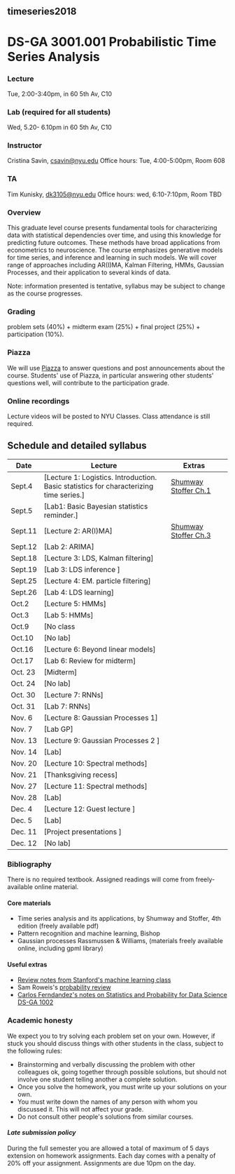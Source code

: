 ##  timeseries2018
#  DS-GA 3001.001  Probabilistic Time Series Analysis

### Lecture 
Tue, 2:00-3:40pm, in 60 5th Av, C10

### Lab (required for all students)
Wed, 5.20- 6.10pm in  60 5th Av, C10

###  Instructor 
Cristina Savin, csavin@nyu.edu
Office hours: Tue, 4:00-5:00pm, Room 608

### TA 
Tim Kunisky, dk3105@nyu.edu
Office hours: wed, 6:10-7:10pm, Room TBD

### Overview
This graduate level course presents fundamental tools for characterizing data with statistical dependencies over time, and using this knowledge for predicting future outcomes. These methods have broad applications from econometrics to neuroscience. The course emphasizes generative models for time series, and inference and learning in such models. We will cover range of approaches including AR(I)MA, Kalman Filtering, HMMs, Gaussian Processes,  and their application to several kinds of data.

Note: information presented is tentative, syllabus may be subject to change as the course progresses.

### Grading
problem sets (40%) + midterm exam (25%) + final project (25%) + participation (10%). 

### Piazza 
We will use [Piazza](https://piazza.com/nyu/fall2018/dsga3001001/home) to answer questions and post announcements about the course.  Students' use of Piazza, in particular answering other students' questions well, will contribute to the participation grade.

### Online recordings 
Lecture videos will be posted to NYU Classes. Class attendance is still required.

## Schedule and detailed syllabus

| Date | Lecture  | Extras | |
|----------|---------------|----------------|----------------|
|Sept.4| [Lecture 1: Logistics. Introduction.  Basic statistics for characterizing time series.] | [Shumway Stoffer Ch.1](http://www.stat.pitt.edu/stoffer/tsa4/) | |
|Sept.5| [Lab1: Basic Bayesian statistics reminder.] | | |
|Sept.11| [Lecture 2: AR(I)MA] | [Shumway Stoffer Ch.3](http://www.stat.pitt.edu/stoffer/tsa4/) | |
|Sept.12| [Lab 2: ARIMA] | | |
|Sept.18| [Lecture 3: LDS, Kalman filtering] |  | |
|Sept.19| [Lab 3:  LDS inference ] | | |
|Sept.25| [Lecture 4: EM. particle filtering] |  | |
|Sept.26| [Lab 4: LDS learning] | | |
|Oct.2| [Lecture 5: HMMs] |  | |
|Oct.3| [Lab 5: HMMs] | | |
|Oct.9| [No class|  | |
|Oct.10| [No lab] | | |
|Oct.16| [Lecture 6:  Beyond linear models] |  | |
|Oct.17| [Lab 6: Review for midterm] | | |
|Oct. 23| [Midterm] |  | |
|Oct. 24| [No lab] | | |
|Oct. 30| [Lecture 7:  RNNs] |  | |
|Oct. 31| [Lab 7: RNNs] | | |
|Nov. 6| [Lecture 8: Gaussian Processes 1] |  | |
|Nov. 7| [Lab GP] | | |
|Nov. 13| [Lecture 9: Gaussian Processes 2 ] |  | |
|Nov. 14| [Lab] | | |
|Nov. 20| [Lecture 10: Spectral methods] |  | |
|Nov. 21| [Thanksgiving recess] | | |
|Nov. 27| [Lecture 11:  Spectral methods] |  | |
|Nov. 28| [Lab] | | |
|Dec. 4| [Lecture 12:  Guest lecture ] |  | |
|Dec. 5| [Lab] | | |
|Dec. 11| [Project presentations ] |  | |
|Dec. 12| [No lab] | | |

### Bibliography
There is no required textbook. Assigned readings will come from freely-available online material.

#### Core materials
 - Time series analysis and its applications, by Shumway and Stoffer, 4th edition (freely available pdf)
 - Pattern recognition and machine learning, Bishop
 - Gaussian processes Rassmussen & Williams, (materials freely available online, including gpml library)

#### Useful extras
 - [Review notes from Stanford's machine learning class](http://cs229.stanford.edu/section/cs229-prob.pdf)
 - Sam Roweis's [probability review](http://cs.nyu.edu/%7Edsontag/courses/ml12/notes/probx.pdf)
 - [Carlos Ferndandez's notes on Statistics and Probability for Data Science DS-GA 1002](http://www.cims.nyu.edu/~cfgranda/pages/stuff/probability_stats_for_DS.pdf) 

### Academic honesty

We expect you to try solving each problem set on your own. However, if  stuck  you should discuss things with other students in the class, subject to the following rules:
  - Brainstorming and verbally discussing the problem with other colleagues ok, going together through possible solutions, but should not involve one student telling another a complete solution.
  - Once you solve the homework, you must write up your solutions on your own.
  - You must write down the names of any person with whom you discussed it. This will not affect your grade.
  - Do not consult other people's solutions from similar courses.

#### *Late submission policy*
During the full semester you are allowed a total of maximum of 5 days extension on homework assignments. Each day comes with a  penalty of 20% off your assignment. Assignments are due 10pm on the day.

